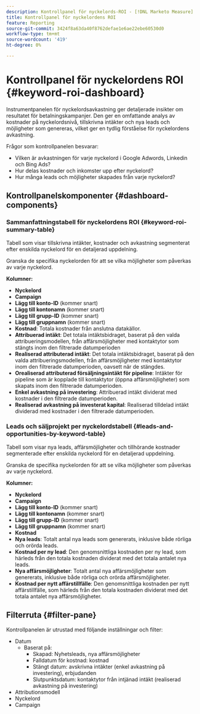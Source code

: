 ```yaml
---
description: Kontrollpanel för nyckelords-ROI - [!DNL Marketo Measure]  - Produkt
title: Kontrollpanel för nyckelordens ROI
feature: Reporting
source-git-commit: 3424f8a63da40f8762defae1e6ae22ebe60530d0
workflow-type: tm+mt
source-wordcount: '419'
ht-degree: 0%

---
```


# Kontrollpanel för nyckelordens ROI {#keyword-roi-dashboard}

Instrumentpanelen för nyckelordsavkastning ger detaljerade insikter om resultatet för betalningskampanjer. Den ger en omfattande analys av kostnader på nyckelordsnivå, tillskrivna intäkter och nya leads och möjligheter som genereras, vilket ger en tydlig förståelse för nyckelordens avkastning.

Frågor som kontrollpanelen besvarar:

* Vilken är avkastningen för varje nyckelord i Google Adwords, Linkedin och Bing Ads?
* Hur delas kostnader och inkomster upp efter nyckelord?
* Hur många leads och möjligheter skapades från varje nyckelord?

## Kontrollpanelskomponenter {#dashboard-components}

### Sammanfattningstabell för nyckelordens ROI {#keyword-roi-summary-table}

Tabell som visar tillskrivna intäkter, kostnader och avkastning segmenterat efter enskilda nyckelord för en detaljerad uppdelning.

Granska de specifika nyckelorden för att se vilka möjligheter som påverkas av varje nyckelord.

**Kolumner:**

* **Nyckelord**
* **Campaign**
* **Lägg till konto-ID** (kommer snart)
* **Lägg till kontonamn** (kommer snart)
* **Lägg till grupp-ID** (kommer snart)
* **Lägg till gruppnamn** (kommer snart)
* **Kostnad**: Totala kostnader från anslutna datakällor.
* **Attribuerad intäkt**: Det totala intäktsbidraget, baserat på den valda attribueringsmodellen, från affärsmöjligheter med kontaktytor som stängts inom den filtrerade datumperioden
* **Realiserad attributerad intäkt**: Det totala intäktsbidraget, baserat på den valda attribueringsmodellen, från affärsmöjligheter med kontaktytor inom den filtrerade datumperioden, oavsett när de stängdes.
* **Orealiserad attributerad försäljningsintäkt för pipeline**: Intäkter för pipeline som är kopplade till kontaktytor (öppna affärsmöjligheter) som skapats inom den filtrerade datumperioden.
* **Enkel avkastning på investering**: Attribuerad intäkt dividerat med kostnader i den filtrerade datumperioden.
* **Realiserad avkastning på investerat kapital**: Realiserad tilldelad intäkt dividerad med kostnader i den filtrerade datumperioden.

### Leads och säljprojekt per nyckelordstabell {#leads-and-opportunities-by-keyword-table}

Tabell som visar nya leads, affärsmöjligheter och tillhörande kostnader segmenterade efter enskilda nyckelord för en detaljerad uppdelning.

Granska de specifika nyckelorden för att se vilka möjligheter som påverkas av varje nyckelord.

**Kolumner:**

* **Nyckelord**
* **Campaign**
* **Lägg till konto-ID** (kommer snart)
* **Lägg till kontonamn** (kommer snart)
* **Lägg till grupp-ID** (kommer snart)
* **Lägg till gruppnamn** (kommer snart)
* **Kostnad**
* **Nya leads**: Totalt antal nya leads som genererats, inklusive både rörliga och orörda leads.
* **Kostnad per ny lead**: Den genomsnittliga kostnaden per ny lead, som härleds från den totala kostnaden dividerat med det totala antalet nya leads.
* **Nya affärsmöjligheter**: Totalt antal nya affärsmöjligheter som genererats, inklusive både rörliga och orörda affärsmöjligheter.
* **Kostnad per nytt affärstillfälle**: Den genomsnittliga kostnaden per nytt affärstillfälle, som härleds från den totala kostnaden dividerat med det totala antalet nya affärsmöjligheter.

## Filterruta {#filter-pane}

Kontrollpanelen är utrustad med följande inställningar och filter:

* Datum
   * Baserat på:
      * Skapad: Nyhetsleads, nya affärsmöjligheter
      * Falldatum för kostnad: kostnad
      * Stängt datum: avskrivna intäkter (enkel avkastning på investering), erbjudanden
      * Slutpunktsdatum: kontaktytor från intjänad intäkt (realiserad avkastning på investering)
* Attributionsmodell
* Nyckelord
* Campaign
